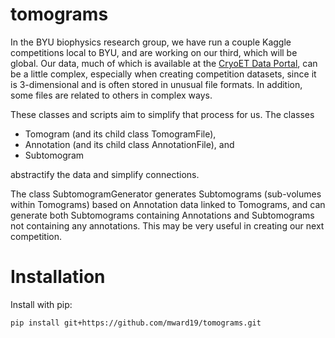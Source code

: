 # tomograms
In the BYU biophysics research group, we have run a couple Kaggle competitions local to BYU, and are working on our third, which will be global.
Our data, much of which is available at the [CryoET Data Portal](https://cryoetdataportal.czscience.com/), can be a little complex,
especially when creating competition datasets, since it is 3-dimensional and is often stored in unusual file formats.
In addition, some files are related to others in complex ways.

These classes and scripts aim to simplify that process for us.
The classes
 - Tomogram (and its child class TomogramFile),
 - Annotation (and its child class AnnotationFile), and
 - Subtomogram

abstractify the data and simplify connections.

The class SubtomogramGenerator generates Subtomograms (sub-volumes within Tomograms) based on Annotation data linked to Tomograms,
and can generate both Subtomograms containing Annotations and Subtomograms not containing any annotations.
This may be very useful in creating our next competition.

# Installation
Install with pip:
```shell
pip install git+https://github.com/mward19/tomograms.git
```

